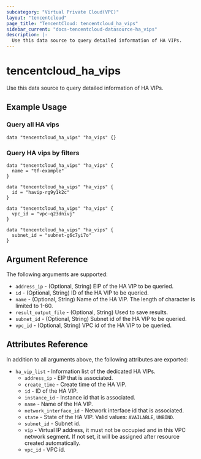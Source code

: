 ```yaml
---
subcategory: "Virtual Private Cloud(VPC)"
layout: "tencentcloud"
page_title: "TencentCloud: tencentcloud_ha_vips"
sidebar_current: "docs-tencentcloud-datasource-ha_vips"
description: |-
  Use this data source to query detailed information of HA VIPs.
---
```


# tencentcloud_ha_vips

Use this data source to query detailed information of HA VIPs.

## Example Usage

### Query all HA vips

```hcl
data "tencentcloud_ha_vips" "ha_vips" {}
```

### Query HA vips by filters

```hcl
data "tencentcloud_ha_vips" "ha_vips" {
  name = "tf-example"
}

data "tencentcloud_ha_vips" "ha_vips" {
  id = "havip-rg9y1k2c"
}

data "tencentcloud_ha_vips" "ha_vips" {
  vpc_id = "vpc-q23dnivj"
}

data "tencentcloud_ha_vips" "ha_vips" {
  subnet_id = "subnet-g6c7yi7o"
}
```

## Argument Reference

The following arguments are supported:

* `address_ip` - (Optional, String) EIP of the HA VIP to be queried.
* `id` - (Optional, String) ID of the HA VIP to be queried.
* `name` - (Optional, String) Name of the HA VIP. The length of character is limited to 1-60.
* `result_output_file` - (Optional, String) Used to save results.
* `subnet_id` - (Optional, String) Subnet id of the HA VIP to be queried.
* `vpc_id` - (Optional, String) VPC id of the HA VIP to be queried.

## Attributes Reference

In addition to all arguments above, the following attributes are exported:

* `ha_vip_list` - Information list of the dedicated HA VIPs.
  * `address_ip` - EIP that is associated.
  * `create_time` - Create time of the HA VIP.
  * `id` - ID of the HA VIP.
  * `instance_id` - Instance id that is associated.
  * `name` - Name of the HA VIP.
  * `network_interface_id` - Network interface id that is associated.
  * `state` - State of the HA VIP. Valid values: `AVAILABLE`, `UNBIND`.
  * `subnet_id` - Subnet id.
  * `vip` - Virtual IP address, it must not be occupied and in this VPC network segment. If not set, it will be assigned after resource created automatically.
  * `vpc_id` - VPC id.



